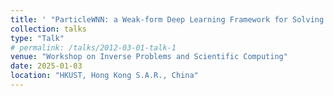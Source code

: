 ```yaml
---
title: ' "ParticleWNN: a Weak-form Deep Learning Framework for Solving Partial Differential Equations and Inverse Problems" '
collection: talks
type: "Talk"
# permalink: /talks/2012-03-01-talk-1
venue: "Workshop on Inverse Problems and Scientific Computing"
date: 2025-01-03
location: "HKUST, Hong Kong S.A.R., China"
---
```

